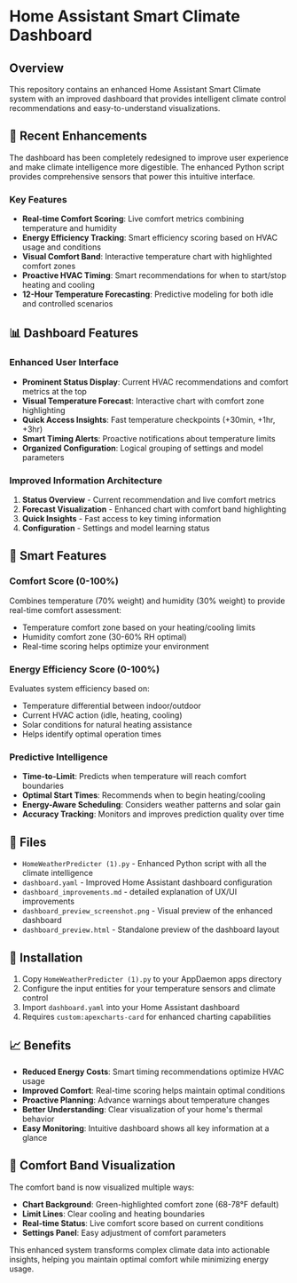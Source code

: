 # Home Assistant Smart Climate Dashboard

## Overview

This repository contains an enhanced Home Assistant Smart Climate system with an improved dashboard that provides intelligent climate control recommendations and easy-to-understand visualizations.

## 🚀 Recent Enhancements

The dashboard has been completely redesigned to improve user experience and make climate intelligence more digestible. The enhanced Python script provides comprehensive sensors that power this intuitive interface.

### Key Features

- **Real-time Comfort Scoring**: Live comfort metrics combining temperature and humidity
- **Energy Efficiency Tracking**: Smart efficiency scoring based on HVAC usage and conditions  
- **Visual Comfort Band**: Interactive temperature chart with highlighted comfort zones
- **Proactive HVAC Timing**: Smart recommendations for when to start/stop heating and cooling
- **12-Hour Temperature Forecasting**: Predictive modeling for both idle and controlled scenarios

## 📊 Dashboard Features

### Enhanced User Interface
- **Prominent Status Display**: Current HVAC recommendations and comfort metrics at the top
- **Visual Temperature Forecast**: Interactive chart with comfort zone highlighting
- **Quick Access Insights**: Fast temperature checkpoints (+30min, +1hr, +3hr)
- **Smart Timing Alerts**: Proactive notifications about temperature limits
- **Organized Configuration**: Logical grouping of settings and model parameters

### Improved Information Architecture
1. **Status Overview** - Current recommendation and live comfort metrics
2. **Forecast Visualization** - Enhanced chart with comfort band highlighting
3. **Quick Insights** - Fast access to key timing information  
4. **Configuration** - Settings and model learning status

## 🧠 Smart Features

### Comfort Score (0-100%)
Combines temperature (70% weight) and humidity (30% weight) to provide real-time comfort assessment:
- Temperature comfort zone based on your heating/cooling limits
- Humidity comfort zone (30-60% RH optimal)
- Real-time scoring helps optimize your environment

### Energy Efficiency Score (0-100%)
Evaluates system efficiency based on:
- Temperature differential between indoor/outdoor
- Current HVAC action (idle, heating, cooling)
- Solar conditions for natural heating assistance
- Helps identify optimal operation times

### Predictive Intelligence
- **Time-to-Limit**: Predicts when temperature will reach comfort boundaries
- **Optimal Start Times**: Recommends when to begin heating/cooling
- **Energy-Aware Scheduling**: Considers weather patterns and solar gain
- **Accuracy Tracking**: Monitors and improves prediction quality over time

## 📁 Files

- `HomeWeatherPredicter (1).py` - Enhanced Python script with all the climate intelligence
- `dashboard.yaml` - Improved Home Assistant dashboard configuration
- `dashboard_improvements.md` - detailed explanation of UX/UI improvements
- `dashboard_preview_screenshot.png` - Visual preview of the enhanced dashboard
- `dashboard_preview.html` - Standalone preview of the dashboard layout

## 🔧 Installation

1. Copy `HomeWeatherPredicter (1).py` to your AppDaemon apps directory
2. Configure the input entities for your temperature sensors and climate control
3. Import `dashboard.yaml` into your Home Assistant dashboard
4. Requires `custom:apexcharts-card` for enhanced charting capabilities

## 📈 Benefits

- **Reduced Energy Costs**: Smart timing recommendations optimize HVAC usage
- **Improved Comfort**: Real-time scoring helps maintain optimal conditions
- **Proactive Planning**: Advance warnings about temperature changes
- **Better Understanding**: Clear visualization of your home's thermal behavior
- **Easy Monitoring**: Intuitive dashboard shows all key information at a glance

## 🎯 Comfort Band Visualization

The comfort band is now visualized multiple ways:
- **Chart Background**: Green-highlighted comfort zone (68-78°F default)
- **Limit Lines**: Clear cooling and heating boundaries
- **Real-time Status**: Live comfort score based on current conditions
- **Settings Panel**: Easy adjustment of comfort parameters

This enhanced system transforms complex climate data into actionable insights, helping you maintain optimal comfort while minimizing energy usage.